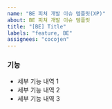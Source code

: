 ```yaml
---
name: "BE 피쳐 개발 이슈 템플릿(XP)"
about: BE 피쳐 개발 이슈 템플릿
title: "[BE] Title"
labels: "feature, BE"
assignees: "cocojen"
---
```


### 기능

- 세부 기능 내역 1
- 세부 기능 내역 2
- 세부 기능 내역 3
